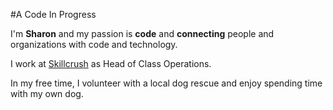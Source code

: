 #A Code In Progress

I'm **Sharon** and my passion is **code** and **connecting** people and organizations with code and technology.

I work at [Skillcrush](https://skillcrush.com) as Head of Class Operations.

In my free time, I volunteer with a local dog rescue and enjoy spending time with my own dog.
